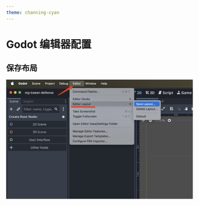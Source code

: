 ```yaml
---
theme: channing-cyan
---
```

# Godot 编辑器配置
## 保存布局
<img src="/image/docs/1/01166F6D-AD66-44F6-A87F-87827EBCBE18.png" />





